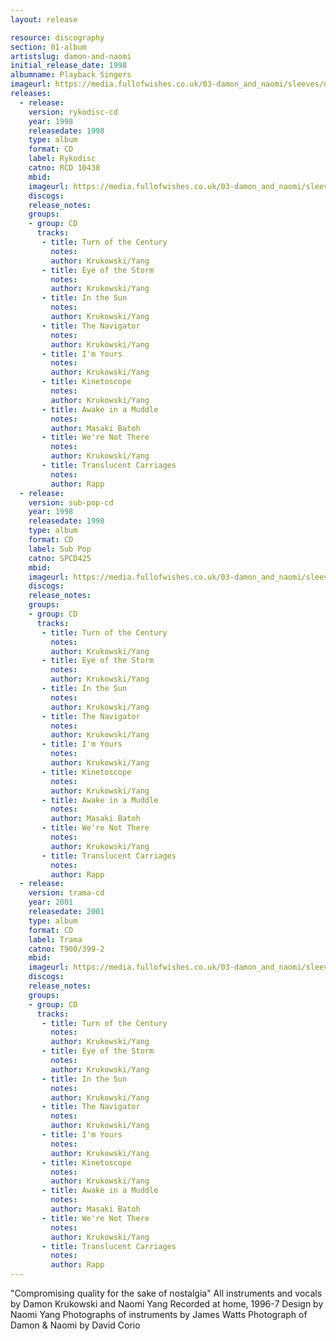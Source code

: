 ```yaml
---
layout: release

resource: discography
section: 01-album
artistslug: damon-and-naomi
initial_release_date: 1998
albumname: Playback Singers
imageurl: https://media.fullofwishes.co.uk/03-damon_and_naomi/sleeves/dan_playback.jpg
releases:
  - release:
    version: rykodisc-cd
    year: 1998
    releasedate: 1998
    type: album
    format: CD
    label: Rykodisc
    catno: RCD 10438
    mbid:
    imageurl: https://media.fullofwishes.co.uk/03-damon_and_naomi/sleeves/dan_playback.jpg
    discogs:
    release_notes:
    groups:
    - group: CD
      tracks:
       - title: Turn of the Century
         notes:
         author: Krukowski/Yang
       - title: Eye of the Storm
         notes:
         author: Krukowski/Yang
       - title: In the Sun
         notes:
         author: Krukowski/Yang
       - title: The Navigator
         notes:
         author: Krukowski/Yang
       - title: I'm Yours
         notes:
         author: Krukowski/Yang
       - title: Kinetoscope
         notes:
         author: Krukowski/Yang
       - title: Awake in a Muddle
         notes:
         author: Masaki Batoh
       - title: We're Not There
         notes:
         author: Krukowski/Yang
       - title: Translucent Carriages
         notes:
         author: Rapp
  - release:
    version: sub-pop-cd
    year: 1998
    releasedate: 1998
    type: album
    format: CD
    label: Sub Pop
    catno: SPCD425
    mbid:
    imageurl: https://media.fullofwishes.co.uk/03-damon_and_naomi/sleeves/dan_playback.jpg
    discogs:
    release_notes:
    groups:
    - group: CD
      tracks:
       - title: Turn of the Century
         notes:
         author: Krukowski/Yang
       - title: Eye of the Storm
         notes:
         author: Krukowski/Yang
       - title: In the Sun
         notes:
         author: Krukowski/Yang
       - title: The Navigator
         notes:
         author: Krukowski/Yang
       - title: I'm Yours
         notes:
         author: Krukowski/Yang
       - title: Kinetoscope
         notes:
         author: Krukowski/Yang
       - title: Awake in a Muddle
         notes:
         author: Masaki Batoh
       - title: We're Not There
         notes:
         author: Krukowski/Yang
       - title: Translucent Carriages
         notes:
         author: Rapp
  - release:
    version: trama-cd
    year: 2001
    releasedate: 2001
    type: album
    format: CD
    label: Trama
    catno: T900/399-2
    mbid:
    imageurl: https://media.fullofwishes.co.uk/03-damon_and_naomi/sleeves/dan_playback.jpg
    discogs:
    release_notes:
    groups:
    - group: CD
      tracks:
       - title: Turn of the Century
         notes:
         author: Krukowski/Yang
       - title: Eye of the Storm
         notes:
         author: Krukowski/Yang
       - title: In the Sun
         notes:
         author: Krukowski/Yang
       - title: The Navigator
         notes:
         author: Krukowski/Yang
       - title: I'm Yours
         notes:
         author: Krukowski/Yang
       - title: Kinetoscope
         notes:
         author: Krukowski/Yang
       - title: Awake in a Muddle
         notes:
         author: Masaki Batoh
       - title: We're Not There
         notes:
         author: Krukowski/Yang
       - title: Translucent Carriages
         notes:
         author: Rapp
---
```

"Compromising quality for the sake of nostalgia"
All instruments and vocals by Damon Krukowski and Naomi Yang
Recorded at home, 1996-7
Design by Naomi Yang
Photographs of instruments by James Watts
Photograph of Damon & Naomi by David Corio

